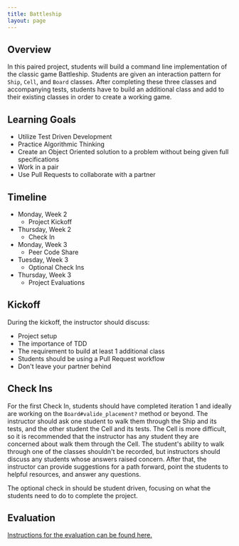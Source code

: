 ```yaml
---
title: Battleship
layout: page
---
```


## Overview

In this paired project, students will build a command line implementation of the classic game Battleship. Students are given an interaction pattern for `Ship`, `Cell`, and `Board` classes. After completing these three classes and accompanying tests, students have to build an additional class and add to their existing classes in order to create a working game.

## Learning Goals

* Utilize Test Driven Development
* Practice Algorithmic Thinking
* Create an Object Oriented solution to a problem without being given full specifications
* Work in a pair
* Use Pull Requests to collaborate with a partner

## Timeline

* Monday, Week 2
  * Project Kickoff
* Thursday, Week 2
  * Check In
* Monday, Week 3
  * Peer Code Share
* Tuesday, Week 3
  * Optional Check Ins
* Thursday, Week 3
  * Project Evaluations

## Kickoff

During the kickoff, the instructor should discuss:

* Project setup
* The importance of TDD
* The requirement to build at least 1 additional class
* Students should be using a Pull Request workflow
* Don't leave your partner behind

## Check Ins

For the first Check In, students should have completed iteration 1 and ideally are working on the `Board#valide_placement?` method or beyond. The instructor should ask one student to walk them through the Ship and its tests, and the other student the Cell and its tests. The Cell is more difficult, so it is recommended that the instructor has any student they are concerned about walk them through the Cell. The student's ability to walk through one of the classes shouldn't be recorded, but instructors should discuss any students whose answers raised concern. After that, the instructor can provide suggestions for a path forward, point the students to helpful resources, and answer any questions.

The optional check in should be student driven, focusing on what the students need to do to complete the project.

## Evaluation

[Instructions for the evaluation can be found here.](/module1/projects/battleship/evaluation)
